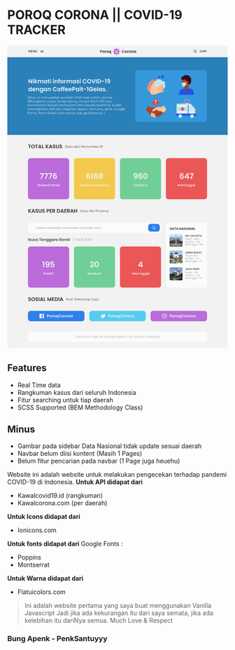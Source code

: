 # **POROQ CORONA || COVID-19 TRACKER**

![PoroqCoronaPreview](PoroqCorona.jpg)

## **Features**

- Real Time data
- Rangkuman kasus dari seluruh Indonesia
- Fitur searching untuk tiap daerah
- SCSS Supported (BEM Methodology Class)

## **Minus**

- Gambar pada sidebar Data Nasional tidak update sesuai daerah
- Navbar belum diisi kontent (Masih 1 Pages)
- Belum fitur pencarian pada navbar (1 Page juga heuehu)

Website ini adalah website untuk melakukan pengecekan terhadap pandemi COVID-19 di Indonesia.
**Untuk API didapat dari**

- Kawalcovid19.id (rangkuman)
- Kawalcorona.com (per daerah)

**Untuk Icons didapat dari**

- Ionicons.com

**Untuk fonts didapat dari**
Google Fonts :

- Poppins
- Montserrat

**Untuk Warna didapat dari**

- Flatuicolors.com

> Ini adalah website pertama yang saya buat menggunakan Vanilla Javascript
> Jadi jika ada kekurangan itu dari saya semata, jika ada kelebihan itu dariNya semua.
> Much Love & Respect

### **Bung Apenk - PenkSantuyyy**
